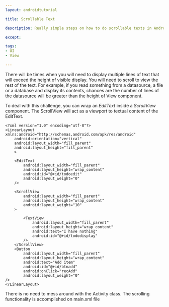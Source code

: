 ```yaml
---
layout: androidtutorial

title: Scrollable Text

description: Really simple steps on how to do scrollable texts in Android

except:

tags:
- UI
- View

---
```


There will be times when you will need to display multiple lines of text that will exceed the height of visible display. You will need to scroll to view the rest of the text. For example, if you read something from a datasource, a file or a database and display its contents, chances are the number of lines of the datasource will be greater than the height of View component.

To deal with this challenge, you can wrap an *EditText* inside a *ScrollView* component. The ScrollView will act as a viewport to textual content of the EditText. 


~~~
<?xml version="1.0" encoding="utf-8"?>
<LinearLayout xmlns:android="http://schemas.android.com/apk/res/android"
    android:orientation="vertical"
    android:layout_width="fill_parent"
    android:layout_height="fill_parent"
    >

	<EditText
		android:layout_width="fill_parent"
		android:layout_height="wrap_content"
		android:id="@+id/todoedit"
		android:layout_weight="0"
	/>

	<ScrollView
		android:layout_width="fill_parent"
		android:layout_height="wrap_content"
		android:layout_weight="10"
	>

		<TextView  
    		android:layout_width="fill_parent" 
    		android:layout_height="wrap_content" 
    		android:text="I have nothing"
			android:id="@+id/tododisplay"
    	/>
	</ScrollView>
	<Button
		android:layout_width="fill_parent"
		android:layout_height="wrap_content"
		android:text="Add item"
		android:id="@+id/btnadd"
		android:onClick="recAdd"
		android:layout_weight="0"
/>
</LinearLayout>
~~~

There is no need to mess around with the Activity class. The scrolling functionality is accomplished on main.xml file
